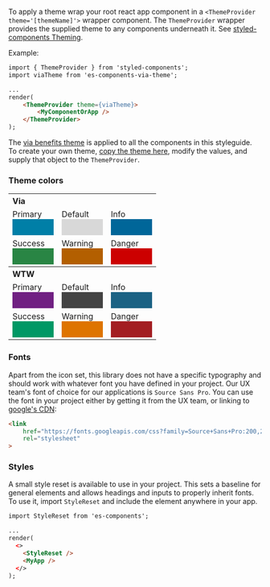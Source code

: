 To apply a theme wrap your root react app component in a `<ThemeProvider theme='[themeName]'>` wrapper component. The `ThemeProvider` wrapper provides the supplied theme to any components underneath it. See [styled-components Theming](https://www.styled-components.com/docs/advanced#theming).

Example:

```html
import { ThemeProvider } from 'styled-components';
import viaTheme from 'es-components-via-theme';

...
render(
	<ThemeProvider theme={viaTheme}>
		<MyComponentOrApp />
	</ThemeProvider>
);
```

The [via benefits theme](https://www.npmjs.com/package/es-components-via-theme) is applied to all the components in this styleguide. To create your own theme, [copy the theme here](https://github.com/WTW-IM/es-components/blob/a05ccfacd68da862413f4bf38a804aa4c607eb48/packages/es-components-via-theme/index.js), modify the values, and supply that object to the `ThemeProvider`.

### Theme colors

<table style="margin-bottom: 1.5em">
	<tbody>
		<tr><th colspan="3" style="text-align: left">Via</th></tr>
		<tr>
			<td>Primary <div style="background-color: #007fa7; padding: 1em; width: 50px"></div></td>
			<td>Default <div style="background-color: #d8d8d8; padding: 1em; width: 50px"></div></td>
			<td>Info <div style="background-color: #069; padding: 1em; width: 50px"></div></td>
		</tr>
		<tr>
			<td>Success <div style="background-color: #298544; padding: 1em; width: 50px"></div></td>
			<td>Warning <div style="background-color: #b35f00; padding: 1em; width: 50px"></div></td>
			<td>Danger <div style="background-color: #c00; padding: 1em; width: 50px"></div></td>
		</tr>
		<tr><th colspan="3" style="text-align: left">WTW</th></tr>
		<tr>
			<td>Primary <div style="background-color: #702082; padding: 1em; width: 50px"></div></td>
			<td>Default <div style="background-color: #444; padding: 1em; width: 50px"></div></td>
			<td>Info <div style="background-color: #1b6284; padding: 1em; width: 50px"></div></td>
		</tr>
		<tr>
			<td>Success <div style="background-color: #009865; padding: 1em; width: 50px"></div></td>
			<td>Warning <div style="background-color: #de7400; padding: 1em; width: 50px"></div></td>
			<td>Danger <div style="background-color: #a31e22; padding: 1em; width: 50px"></div></td>
		</tr>
	</tbody>
</table>

### Fonts

Apart from the icon set, this library does not have a specific typography and should work with whatever font you have defined in your project. Our UX team's font of choice for
our applications is `Source Sans Pro`. You can use the font in your project either by getting it from the UX team, or linking to [google's CDN](https://fonts.google.com/specimen/Source+Sans+Pro):

```html
<link
	href="https://fonts.googleapis.com/css?family=Source+Sans+Pro:200,200i,300,300i,400,400i,600,600i,700,700i,900,900i"
	rel="stylesheet"
>
```

### Styles

A small style reset is available to use in your project. This sets a baseline for general elements
and allows headings and inputs to properly inherit fonts. To use it, import `StyleReset` and include the
element anywhere in your app.

```html
import StyleReset from 'es-components';

...
render(
  <>
    <StyleReset />
    <MyApp />
  </>
);
```
